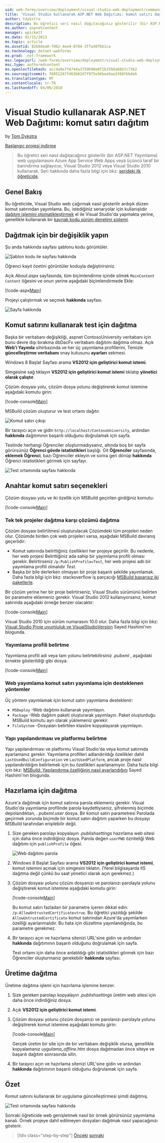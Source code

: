 ```yaml
---
uid: web-forms/overview/deployment/visual-studio-web-deployment/command-line-deployment
title: 'Visual Studio kullanarak ASP.NET Web Dağıtımı: komut satırı dağıtım | Microsoft Docs'
author: tdykstra
description: Bu öğretici seri nasıl dağıtacağınız gösterilir (bir ASP.NET Yayımlama) web uygulamasını Azure App Service Web Apps veya bir üçüncü taraf barındırma sağlayıcısı tarafından usin...
ms.author: aspnetcontent
manager: wpickett
ms.date: 02/15/2013
ms.topic: article
ms.assetid: 82b8dea0-f062-4ee4-8784-3ffa30fbb1ca
ms.technology: dotnet-webforms
ms.prod: .net-framework
msc.legacyurl: /web-forms/overview/deployment/visual-studio-web-deployment/command-line-deployment
msc.type: authoredcontent
ms.openlocfilehash: acc4a0e7f4744a3759b90e0f1b159da68b7c7362
ms.sourcegitcommit: f8852267f463b62d7f975e56bea9aa3f68fbbdeb
ms.translationtype: MT
ms.contentlocale: tr-TR
ms.lasthandoff: 04/06/2018
---
```

<a name="aspnet-web-deployment-using-visual-studio-command-line-deployment"></a>Visual Studio kullanarak ASP.NET Web Dağıtımı: komut satırı dağıtım
====================
by [Tom Dykstra](https://github.com/tdykstra)

[Başlangıç projesi indirme](http://go.microsoft.com/fwlink/p/?LinkId=282627)

> Bu öğretici seri nasıl dağıtacağınız gösterilir (bir ASP.NET Yayımlama) web uygulamasını Azure App Service Web Apps veya üçüncü taraf bir barındırma sağlayıcısı, Visual Studio 2012 veya Visual Studio 2010 kullanarak. Seri hakkında daha fazla bilgi için bkz: [serideki ilk öğreticide](introduction.md).


## <a name="overview"></a>Genel Bakış

Bu öğreticide, Visual Studio web çağırmak nasıl gösterilir ardışık düzen komut satırından yayımlama. Bu, istediğiniz senaryolar için kullanışlıdır [dağıtım işlemini otomatikleştirmek](../../../../aspnet/overview/developing-apps-with-windows-azure/building-real-world-cloud-apps-with-windows-azure/continuous-integration-and-continuous-delivery.md) el ile Visual Studio'da yapmakta yerine, genellikle kullanarak bir [kaynak kodu sürüm denetimi sistemi](../../../../aspnet/overview/developing-apps-with-windows-azure/building-real-world-cloud-apps-with-windows-azure/source-control.md).

## <a name="make-a-change-to-deploy"></a>Dağıtmak için bir değişiklik yapın

Şu anda hakkında sayfası şablonu kodu görüntüler.

![Şablon kodu ile sayfası hakkında](command-line-deployment/_static/image1.png)

Öğrenci kayıt özetini görüntüler koduyla değiştirirsiniz.

Açık *About.aspx* sayfasında, tüm biçimlendirme içinde silmek `MainContent` `Content` öğesini ve onun yerine aşağıdaki biçimlendirmede Ekle:

[!code-aspx[Main](command-line-deployment/samples/sample1.aspx)]

Projeyi çalıştırmak ve seçmek **hakkında** sayfası.

![Sayfa hakkında](command-line-deployment/_static/image2.png)

## <a name="deploy-to-test-by-using-the-command-line"></a>Komut satırını kullanarak test için dağıtma

Başka bir veritabanı değişikliği, aspnet ContosoUniversity veritabanı için bunu devre dışı bırakma dbDacFx veritabanı dağıtımı dağıtma olmaz. Açık **Web'i Yayımla** sihirbazında ve her üç yayımlama profillerini, Temizle **güncelleştirme veritabanı** onay kutusunu **ayarları** sekmesi.

Windows 8 Başlat Sayfası arama **VS2012 için geliştirici komut istemi**.

Simgesine sağ tıklayın **VS2012 için geliştirici komut istemi** tıklatıp **yönetici olarak çalıştır**.

Çözüm dosyası yolu, çözüm dosya yolunu değiştirerek komut istemine aşağıdaki komutu girin:

[!code-console[Main](command-line-deployment/samples/sample2.cmd)]

MSBuild çözüm oluşturur ve test ortamı dağıtır.

![Komut satırı çıkışı](command-line-deployment/_static/image3.png)

Bir tarayıcı açın ve gidin `http://localhost/ContosoUniversity`, ardından **hakkında** dağıtımının başarılı olduğunu doğrulamak için sayfa.

Testinde herhangi Öğrenciler oluşturmadıysanız, altında boş bir sayfa görürsünüz **Öğrenci gövde istatistikleri** başlığı. Git **Öğrenciler** sayfasında, **eklemek Öğrenci**, bazı Öğrenciler ekleyin ve sonra geri dönüp **hakkında** Öğrenci istatistikleri görmek için sayfayı.

![Test ortamında sayfası hakkında](command-line-deployment/_static/image4.png)

## <a name="key-command-line-options"></a>Anahtar komut satırı seçenekleri

Çözüm dosyası yolu ve iki özellik için MSBuild geçirilen girdiğiniz komutu:

[!code-console[Main](command-line-deployment/samples/sample3.cmd)]

### <a name="deploying-the-solution-versus-deploying-individual-projects"></a>Tek tek projeler dağıtma karşı çözümü dağıtma

Çözüm dosyası belirtilmesi oluşturulacak Çözümdeki tüm projeleri neden olur. Çözümde birden çok web projeleri varsa, aşağıdaki MSBuild davranış geçerlidir:

- Komut satırında belirttiğiniz özellikleri her projeye geçirilir. Bu nedenle, her web projesi Belirttiğiniz ada sahip bir yayımlama profili olması gerekir. Belirtirseniz `/p:PublishProfile=Test`, her web projesi adlı bir yayımlama profili olmalıdır *Test*.
- Başka bir bile derlerken olmayan bir proje başarılı şekilde yayımlamak. Daha fazla bilgi için bkz: stackoverflow iş parçacığı [MSBuild başarısız iki paketlerle](http://stackoverflow.com/questions/14226451/msbuild-fails-with-two-packages).

Bir çözüm yerine her bir proje belirtirseniz, Visual Studio sürümünü belirten bir parametre eklemeniz gerekir. Visual Studio 2012 kullanıyorsanız, komut satırında aşağıdaki örneğe benzer olacaktır:

[!code-console[Main](command-line-deployment/samples/sample4.cmd?highlight=1)]

Visual Studio 2010 için sürüm numarasını 10.0 olur. Daha fazla bilgi için bkz: [Visual Studio Proje uyumluluk ve VisualStudioVersion](http://sedodream.com/2012/08/19/VisualStudioProjectCompatabilityAndVisualStudioVersion.aspx) Sayed Hashimi'nın blogunda.

### <a name="specifying-the-publish-profile"></a>Yayımlama profili belirtme

Yayımlama profili adı veya tam yolunu belirtebilirsiniz *.pubxml* , aşağıdaki örnekte gösterildiği gibi dosya:

[!code-console[Main](command-line-deployment/samples/sample5.cmd?highlight=1)]

### <a name="web-publish-methods-supported-for-command-line-publishing"></a>Web yayımlama komut satırı yayımlama için desteklenen yöntemler

Üç yöntem yayımlamak için komut satırı yayımlama desteklenir:

- `MSDeploy` -Web dağıtımı kullanarak yayımlayın.
- `Package` -Web dağıtım paketi oluşturarak yayımlayın. Paket oluşturduğu MSBuild komutu ayrı olarak yüklemeniz gerekir.
- `FileSystem` -Dosyaları belirtilen klasöre kopyalayarak yayımlayın.

### <a name="specifying-the-build-configuration-and-platform"></a>Yapı yapılandırması ve platformu belirtme

Yapı yapılandırması ve platformu Visual Studio'da veya komut satırında ayarlamanız gerekir. Yayımlama profilleri adlandırıldığı özellikler dahil `LastUsedBuildConfiguration` ve `LastUsedPlatform`, ancak proje nasıl yapılandırıldığını belirlemek için bu özellikleri ayarlanamıyor. Daha fazla bilgi için bkz: [MSBuild: Yapılandırma özelliğinin nasıl ayarlandığını](http://sedodream.com/2012/10/27/MSBuildHowToSetTheConfigurationProperty.aspx) Sayed Hashimi'nın blogunda.

## <a name="deploy-to-staging"></a>Hazırlama için dağıtma

Azure'a dağıtmak için komut satırına parola eklemeniz gerekir. Visual Studio'da yayımlama profilinde parola kaydettiyseniz, şifrelenmiş biçimde depolandıktan, *. pubxml.user* dosya. Bir komut satırı parametresi Parolada geçirmek zorunda biçimde bir komut satırı dağıtım yaparken bu dosyayı MSBuild tarafından erişilebilir değil.

1. Size gereken parolayı kopyalayın *.publishsettings* hazırlama web sitesi için daha önce indirdiğiniz dosya. Parola değeri `userPWD` özniteliği Web dağıtımı için `publishProfile` öğesi.

    ![Web dağıtımı parola](command-line-deployment/_static/image5.png)
2. Windows 8 Başlat Sayfası arama **VS2012 için geliştirici komut istemi**, komut istemini açmak için simgesini tıklatın. (Yerel bilgisayarda IIS dağıtma değil çünkü bu saat yönetici olarak açın gerekmez.)
3. Çözüm dosyası yolunu çözüm dosyanızı ve parolanızı parolayla yolunu değiştirerek komut istemine aşağıdaki komutu girin:

    [!code-console[Main](command-line-deployment/samples/sample6.cmd)]

    Bu komut satırı fazladan bir parametre içeren dikkat edin: `/p:AllowUntrustedCertificate=true`. Bu öğretici yazıldığı şekilde `AllowUntrustedCertificate` komut satırından Azure'da yayımlarken özelliği ayarlanmalıdır. Bu hata için düzeltme yayınlandığında, bu parametre gerekmez.
4. Bir tarayıcı açın ve hazırlama sitenizi URL'sine gidin ve ardından **hakkında** dağıtımının başarılı olduğunu doğrulamak için sayfa.

    Test ortamı için daha önce anlatıldığı gibi istatistikleri görmek için bazı Öğrenciler oluşturmanız gerekebilir **hakkında** sayfası.

## <a name="deploy-to-production"></a>Üretime dağıtma

Üretime dağıtma işlemi için hazırlama işlemine benzer.

1. Size gereken parolayı kopyalayın *.publishsettings* üretim web sitesi için daha önce indirdiğiniz dosya.
2. Açık **VS2012 için geliştirici komut istemi**.
3. Çözüm dosyası yolunu çözüm dosyanızı ve parolanızı parolayla yolunu değiştirerek komut istemine aşağıdaki komutu girin:

    [!code-console[Main](command-line-deployment/samples/sample7.cmd)]

    Gerçek üretim bir site için de bir veritabanı değişiklik olursa, genellikle kopyalamanız *uygulama\_offline.htm* dosya dağıtmadan önce siteye ve başarılı dağıtım sonrasında silin.
4. Bir tarayıcı açın ve hazırlama sitenizi URL'sine gidin ve ardından **hakkında** dağıtımının başarılı olduğunu doğrulamak için sayfa.

## <a name="summary"></a>Özet

Komut satırını kullanarak bir uygulama güncelleştirmesi şimdi dağıtmış.

![Test ortamında sayfası hakkında](command-line-deployment/_static/image6.png)

Sonraki öğreticide web genişletmek nasıl bir örnek görürsünüz yayımlama kanalı. Örnek projeye dahil edilmeyen dosyaları dağıtmak nasıl yapacağınızı gösterir.

> [!div class="step-by-step"]
> [Önceki](deploying-a-database-update.md)
> [sonraki](deploying-extra-files.md)
